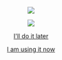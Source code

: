<div align="center">
  
![](https://github-readme-stats.vercel.app/api?username=inc44&hide=prs,issues,contribs&show=reviews&show_icons=true&theme=buefy)

![](https://github-readme-stats.vercel.app/api/top-langs/?username=inc44&layout=compact&theme=buefy)

[](https://streak-stats.demolab.com/?user=inc44&theme=buefy&hide_border=true&date_format=j/n[/Y]&hide_current_streak=true&hide_longest_streak=true)

[I'll do it later](https://inc44.github.io/blog/templates/)

[I am using it now](https://inc44.github.io/CoFlu/)

</div>
